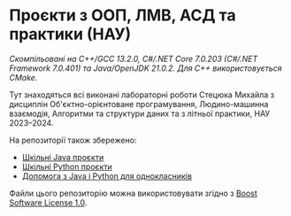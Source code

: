 # Проєкти з ООП, ЛМВ, АСД та практики (НАУ)

_Скомпільовані на C++/GCC 13.2.0, C#/.NET Core 7.0.203 (C#/.NET Framework 7.0.401) та Java/OpenJDK 21.0.2._
_Для C++ використовується CMake._

Тут знаходяться всі виконані лабораторні роботи Стецюка Михайла з дисциплін Об'єктно-орієнтоване програмування, Людино-машинна взаємодія, Алгоритми та структури даних та з літньої практики, НАУ 2023–2024.

На репозиторії також збережено:
- [Шкільні Java проєкти](https://github.com/yaBobJonez/Homework/tree/java)
- [Шкільні Python проєкти](https://github.com/yaBobJonez/Homework/tree/python)
- [Допомога з Java і Python для однокласників](https://yaBobJonez.github.io/Homework/CS)

Файли цього репозиторію можна використовувати згідно з [Boost Software License 1.0](https://github.com/yaBobJonez/Homework/blob/uni/LICENSE).
